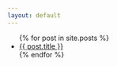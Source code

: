 ```yaml
---
layout: default
---
```

<ul>
  {% for post in site.posts %}
    <li>
      <a href="../testhoneywell{{ post.url }}">{{ post.title }}</a>
    </li>
  {% endfor %}
</ul>